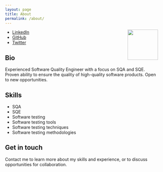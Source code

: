 ```yaml
---
layout: page
title: About
permalink: /about/
---
```


<img style="float: right;" width="100" height="100" src="https://avatars.githubusercontent.com/u/14189670">

- [LinkedIn](https://www.linkedin.com/in/jeanhabib/)
- [GitHub](https://github.com/jeanhabib)
- [Twitter](https://x.com/habibbr)

## Bio

Experienced Software Quality Engineer with a focus on SQA and SQE. Proven ability to ensure the quality of high-quality software products. Open to new opportunities.

## Skills

- SQA
- SQE
- Software testing
- Software testing tools
- Software testing techniques
- Software testing methodologies

## Get in touch

Contact me to learn more about my skills and experience, or to discuss opportunities for collaboration.
